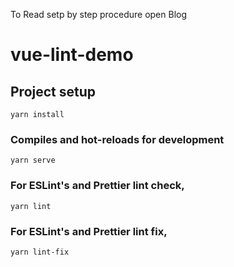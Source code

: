 To Read setp by step procedure open Blog

# vue-lint-demo

## Project setup

```
yarn install
```

### Compiles and hot-reloads for development

```
yarn serve
```

### For ESLint's and Prettier lint check,

```
yarn lint
```

### For ESLint's and Prettier lint fix,

```
yarn lint-fix
```

